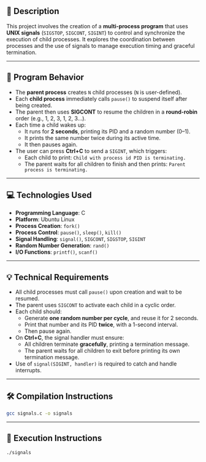 ## 📄 Description

This project involves the creation of a **multi-process program** that uses **UNIX signals** (`SIGSTOP`, `SIGCONT`, `SIGINT`) to control and synchronize the execution of child processes. It explores the coordination between processes and the use of signals to manage execution timing and graceful termination.

---

## 🧩 Program Behavior

- The **parent process** creates `N` child processes (`N` is user-defined).
- Each **child process** immediately calls `pause()` to suspend itself after being created.
- The parent then uses **SIGCONT** to resume the children in a **round-robin** order (e.g., 1, 2, 3, 1, 2, 3...).
- Each time a child wakes up:
  - It runs for **2 seconds**, printing its PID and a random number (0–1).
  - It prints the same number twice during its active time.
  - It then pauses again.
- The user can press **Ctrl+C** to send a `SIGINT`, which triggers:
  - Each child to print: `Child with process id PID is terminating.`
  - The parent waits for all children to finish and then prints: `Parent process is terminating.`

---

## 💻 Technologies Used

- **Programming Language**: C  
- **Platform**: Ubuntu Linux  
- **Process Creation**: `fork()`  
- **Process Control**: `pause()`, `sleep()`, `kill()`  
- **Signal Handling**: `signal()`, `SIGCONT`, `SIGSTOP`, `SIGINT`  
- **Random Number Generation**: `rand()`  
- **I/O Functions**: `printf()`, `scanf()`

---

## 💡 Technical Requirements

- All child processes must call `pause()` upon creation and wait to be resumed.
- The parent uses `SIGCONT` to activate each child in a cyclic order.
- Each child should:
  - Generate **one random number per cycle**, and reuse it for 2 seconds.
  - Print that number and its PID **twice**, with a 1-second interval.
  - Then pause again.
- On **Ctrl+C**, the signal handler must ensure:
  - All children terminate **gracefully**, printing a termination message.
  - The parent waits for all children to exit before printing its own termination message.
- Use of `signal(SIGINT, handler)` is required to catch and handle interrupts.

---

## 🛠️ Compilation Instructions

```bash
gcc signals.c -o signals
```

---

## 🚀 Execution Instructions

```bash
./signals
```
